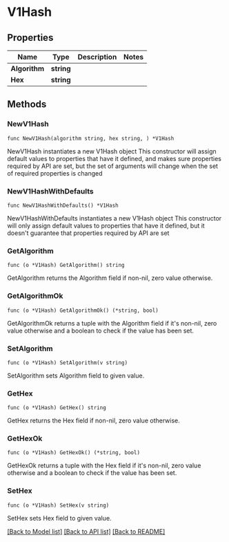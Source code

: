 # V1Hash

## Properties

Name | Type | Description | Notes
------------ | ------------- | ------------- | -------------
**Algorithm** | **string** |  | 
**Hex** | **string** |  | 

## Methods

### NewV1Hash

`func NewV1Hash(algorithm string, hex string, ) *V1Hash`

NewV1Hash instantiates a new V1Hash object
This constructor will assign default values to properties that have it defined,
and makes sure properties required by API are set, but the set of arguments
will change when the set of required properties is changed

### NewV1HashWithDefaults

`func NewV1HashWithDefaults() *V1Hash`

NewV1HashWithDefaults instantiates a new V1Hash object
This constructor will only assign default values to properties that have it defined,
but it doesn't guarantee that properties required by API are set

### GetAlgorithm

`func (o *V1Hash) GetAlgorithm() string`

GetAlgorithm returns the Algorithm field if non-nil, zero value otherwise.

### GetAlgorithmOk

`func (o *V1Hash) GetAlgorithmOk() (*string, bool)`

GetAlgorithmOk returns a tuple with the Algorithm field if it's non-nil, zero value otherwise
and a boolean to check if the value has been set.

### SetAlgorithm

`func (o *V1Hash) SetAlgorithm(v string)`

SetAlgorithm sets Algorithm field to given value.


### GetHex

`func (o *V1Hash) GetHex() string`

GetHex returns the Hex field if non-nil, zero value otherwise.

### GetHexOk

`func (o *V1Hash) GetHexOk() (*string, bool)`

GetHexOk returns a tuple with the Hex field if it's non-nil, zero value otherwise
and a boolean to check if the value has been set.

### SetHex

`func (o *V1Hash) SetHex(v string)`

SetHex sets Hex field to given value.



[[Back to Model list]](../README.md#documentation-for-models) [[Back to API list]](../README.md#documentation-for-api-endpoints) [[Back to README]](../README.md)


